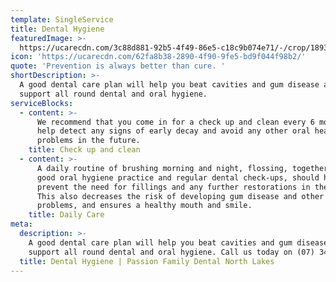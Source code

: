 ```yaml
---
template: SingleService
title: Dental Hygiene
featuredImage: >-
  https://ucarecdn.com/3c88d881-92b5-4f49-86e5-c18c9b074e71/-/crop/1893x1465/0,155/-/preview/-/enhance/58/
icon: 'https://ucarecdn.com/62fa8b38-2890-4f90-9fe5-bd9f044f98b2/'
quote: 'Prevention is always better than cure. '
shortDescription: >-
  A good dental care plan will help you beat cavities and gum disease and
  support all round dental and oral hygiene.
serviceBlocks:
  - content: >-
      We recommend that you come in for a check up and clean every 6 months to
      help detect any signs of early decay and avoid any other oral health
      problems in the future.
    title: Check up and clean
  - content: >-
      A daily routine of brushing morning and night, flossing, together with
      good oral hygiene practice and regular dental check-ups, should help
      prevent the need for fillings and any further restorations in the future.
      This also decreases the risk of developing gum disease and other dental
      problems, and ensures a healthy mouth and smile.
    title: Daily Care
meta:
  description: >-
    A good dental care plan will help you beat cavities and gum disease and
    support all round dental and oral hygiene. Call us today on (07) 3465 1199
  title: Dental Hygiene | Passion Family Dental North Lakes
---
```



